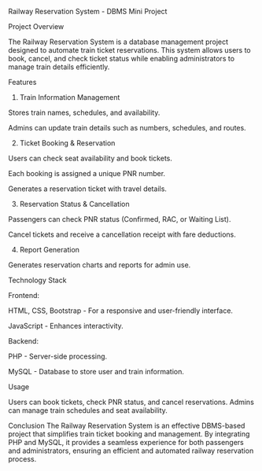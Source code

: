 Railway Reservation System - DBMS Mini Project

Project Overview

The Railway Reservation System is a database management project designed to automate train ticket reservations. This system allows users to book, cancel, and check ticket status while enabling administrators to manage train details efficiently.

Features

1. Train Information Management

Stores train names, schedules, and availability.

Admins can update train details such as numbers, schedules, and routes.

2. Ticket Booking & Reservation

Users can check seat availability and book tickets.

Each booking is assigned a unique PNR number.

Generates a reservation ticket with travel details.

3. Reservation Status & Cancellation

Passengers can check PNR status (Confirmed, RAC, or Waiting List).

Cancel tickets and receive a cancellation receipt with fare deductions.

4. Report Generation

Generates reservation charts and reports for admin use.

Technology Stack

Frontend:

HTML, CSS, Bootstrap - For a responsive and user-friendly interface.

JavaScript - Enhances interactivity.

Backend:

PHP - Server-side processing.

MySQL - Database to store user and train information.


Usage

Users can book tickets, check PNR status, and cancel reservations.
Admins can manage train schedules and seat availability.


Conclusion
The Railway Reservation System is an effective DBMS-based project that simplifies train ticket booking and management. By integrating PHP and MySQL, it provides a seamless experience for both passengers and administrators, ensuring an efficient and automated railway reservation process.
